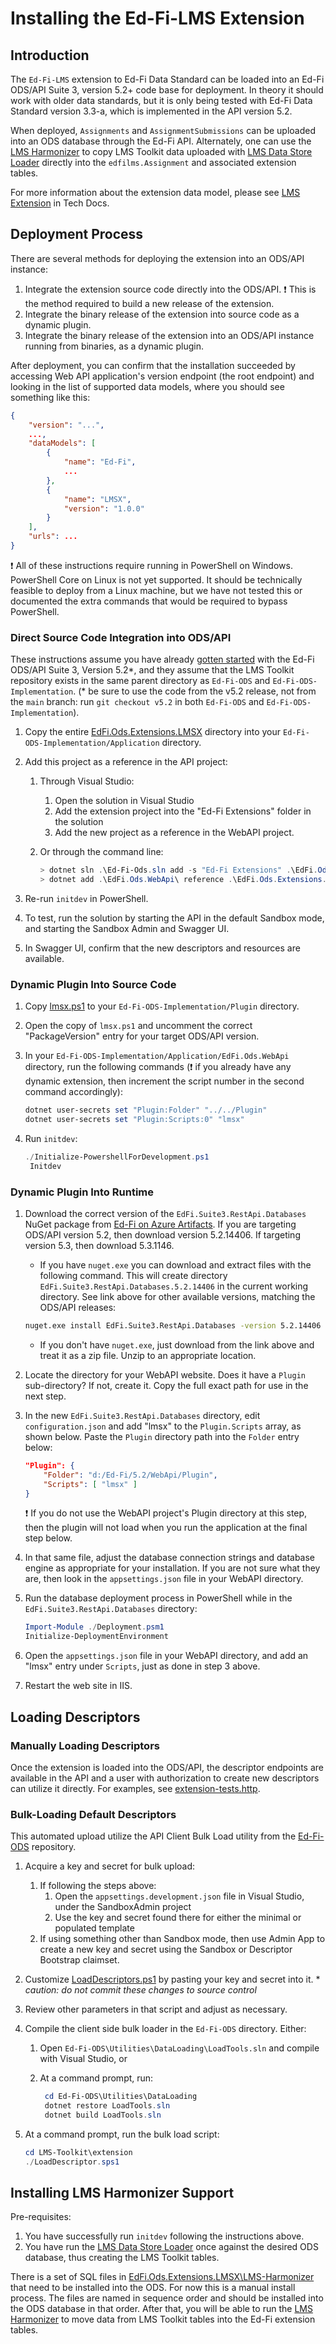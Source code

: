 # Installing the Ed-Fi-LMS Extension

## Introduction

The `Ed-Fi-LMS` extension to Ed-Fi Data Standard can be loaded into an Ed-Fi
ODS/API Suite 3, version 5.2+ code base for deployment. In theory it should work
with older data standards, but it is only being tested with Ed-Fi Data Standard
version 3.3-a, which is implemented in the API version 5.2.

When deployed, `Assignments` and `AssignmentSubmissions` can be uploaded into
an ODS database through the Ed-Fi API. Alternately, one can use the [LMS
Harmonizer](../src/lms-harmonizer) to copy LMS Toolkit data uploaded with [LMS
Data Store Loader](../src/lms-ds-loader) directly into the `edfilms.Assignment`
and associated extension tables.

For more information about the extension data model, please see [LMS
Extension](https://techdocs.ed-fi.org/display/EFTD/LMS+Extension) in Tech Docs.

## Deployment Process

There are several methods for deploying the extension into an ODS/API instance:

1. Integrate the extension source code directly into the ODS/API. :exclamation:
   This is the method required to build a new release of the extension.
2. Integrate the binary release of the extension into source code as a dynamic plugin.
3. Integrate the binary release of the extension into an ODS/API instance
   running from binaries, as a dynamic plugin.

After deployment, you can confirm that the installation succeeded by accessing
Web API application's version endpoint (the root endpoint) and looking in the
list of supported data models, where you should see something like this:

```json
{
    "version": "...",
    ...,
    "dataModels": [
        {
            "name": "Ed-Fi",
            ...
        },
        {
            "name": "LMSX",
            "version": "1.0.0"
        }
    ],
    "urls": ...
}
```

:exclamation: All of these instructions require running in PowerShell on
Windows. PowerShell Core on Linux is not yet supported. It should be technically
feasible to deploy from a Linux machine, but we have not tested this or
documented the extra commands that would be required to bypass PowerShell.

### Direct Source Code Integration into ODS/API

These instructions assume you have already [gotten
started](https://techdocs.ed-fi.org/display/ODSAPIS3V520/Getting+Started) with
the Ed-Fi ODS/API Suite 3, Version 5.2*, and they assume that the LMS Toolkit
repository exists in the same parent directory as `Ed-Fi-ODS` and
`Ed-Fi-ODS-Implementation`. (* be sure to use the code from the v5.2 release,
not from the `main` branch: run `git checkout v5.2` in both `Ed-Fi-ODS` and
`Ed-Fi-ODS-Implementation`).

1. Copy the entire
   [EdFi.Ods.Extensions.LMSX](../extension/EdFi.Ods.Extensions.LMSX) directory
   into your `Ed-Fi-ODS-Implementation/Application` directory.
1. Add this project as a reference in the API project:
   1. Through Visual Studio:
      1. Open the solution in Visual Studio
      1. Add the extension project into the "Ed-Fi Extensions" folder in the solution
      1. Add the new project as a reference in the WebAPI project.
   1. Or through the command line:

      ```powershell
      > dotnet sln .\Ed-Fi-Ods.sln add -s "Ed-Fi Extensions" .\EdFi.Ods.Extensions.LMSX\
      > dotnet add .\EdFi.Ods.WebApi\ reference .\EdFi.Ods.Extensions.LMSX\
      ```

1. Re-run `initdev` in PowerShell.
1. To test, run the solution by starting the API in the default Sandbox mode,
   and starting the Sandbox Admin and Swagger UI.
1. In Swagger UI, confirm that the new descriptors and resources are available.

### Dynamic Plugin Into Source Code

1. Copy [lmsx.ps1](../extension/lmsx.ps1) to your
   `Ed-Fi-ODS-Implementation/Plugin` directory.
2. Open the copy of `lmsx.ps1` and uncomment the correct "PackageVersion" entry
   for your target ODS/API version.
3. In your `Ed-Fi-ODS-Implementation/Application/EdFi.Ods.WebApi` directory, run
   the following commands (:exclamation: if you already have any dynamic
   extension, then increment the script number in the second command
   accordingly):

   ```powershell
   dotnet user-secrets set "Plugin:Folder" "../../Plugin"
   dotnet user-secrets set "Plugin:Scripts:0" "lmsx"
   ```

4. Run `initdev`:

   ```powershell
   ./Initialize-PowershellForDevelopment.ps1
    Initdev
    ```

### Dynamic Plugin Into Runtime

1. Download the correct version of the `EdFi.Suite3.RestApi.Databases` NuGet
   package from [Ed-Fi on Azure
   Artifacts](https://dev.azure.com/ed-fi-alliance/Ed-Fi-Alliance-OSS/_packaging?_a=package&feed=EdFi%40Release&package=EdFi.Suite3.RestApi.Databases&protocolType=NuGet&view=versions).
   If you are targeting ODS/API version 5.2, then download version 5.2.14406. If
   targeting version 5.3, then download 5.3.1146.
   * If you have `nuget.exe` you can download and extract files with the
     following command. This will create directory
     `EdFi.Suite3.RestApi.Databases.5.2.14406` in the current working directory.
     See link above for other available versions, matching the ODS/API releases:

   ```bash
   nuget.exe install EdFi.Suite3.RestApi.Databases -version 5.2.14406 -source https://pkgs.dev.azure.com/ed-fi-alliance/Ed-Fi-Alliance-OSS/_packaging/EdFi%40Release/nuget/v3/index.json
   ```

   * If you don't have `nuget.exe`, just download from the link above and treat
     it as a zip file. Unzip to an appropriate location.
2. Locate the directory for your WebAPI website. Does it have a `Plugin`
   sub-directory? If not, create it. Copy the full exact path for use in the
   next step.
3. In the new `EdFi.Suite3.RestApi.Databases` directory, edit
   `configuration.json` and add "lmsx" to the `Plugin.Scripts` array, as shown
   below. Paste the `Plugin` directory path into the `Folder` entry below:

   ```json
   "Plugin": {
       "Folder": "d:/Ed-Fi/5.2/WebApi/Plugin",
       "Scripts": [ "lmsx" ]
   }
   ```

   :exclamation: If you do not use the WebAPI project's Plugin directory at this
   step, then the plugin will not load when you run the application at the final
   step below.

4. In that same file, adjust the database connection strings and database engine
   as appropriate for your installation. If you are not sure what they are, then
   look in the `appsettings.json` file in your WebAPI directory.
5. Run the database deployment process in PowerShell while in the
   `EdFi.Suite3.RestApi.Databases` directory:

   ```powershell
   Import-Module ./Deployment.psm1
   Initialize-DeploymentEnvironment
   ```

6. Open the `appsettings.json` file in your WebAPI directory, and add an "lmsx"
   entry under `Scripts`, just as done in step 3 above.
7. Restart the web site in IIS.

## Loading Descriptors

### Manually Loading Descriptors

Once the extension is loaded into the ODS/API, the descriptor endpoints are
available in the API and a user with authorization to create new descriptors can
utilize it directly. For examples, see
[extension-tests.http](../extension/extension-tests.http).

### Bulk-Loading Default Descriptors

This automated upload utilize the API Client Bulk Load utility from the
[Ed-Fi-ODS](https://github.com/Ed-Fi-Alliance-OSS/Ed-Fi-ODS) repository.

1. Acquire a key and secret for bulk upload:
   1. If following the steps above:
      1. Open the `appsettings.development.json` file in Visual Studio, under
         the SandboxAdmin project
      1. Use the key and secret found there for either the minimal or populated template
   1. If using something other than Sandbox mode, then use Admin App to create a
      new key and secret using the Sandbox or Descriptor Bootstrap claimset.
1. Customize [LoadDescriptors.ps1](../extension/LoadDescriptors.ps1) by pasting your
   key and secret into it. * _caution: do not commit these changes to source control_
1. Review other parameters in that script and adjust as necessary.
1. Compile the client side bulk loader in the `Ed-Fi-ODS` directory. Either:
   1. Open `Ed-Fi-ODS\Utilities\DataLoading\LoadTools.sln` and compile with Visual Studio, or
   1. At a command prompt, run:

      ```powershell
       cd Ed-Fi-ODS\Utilities\DataLoading
       dotnet restore LoadTools.sln
       dotnet build LoadTools.sln
      ```

1. At a command prompt, run the bulk load script:

   ```powershell
   cd LMS-Toolkit\extension
   ./LoadDescriptor.sps1
   ```

## Installing LMS Harmonizer Support

Pre-requisites:

1. You have successfully run `initdev` following the instructions above.
1. You have run the [LMS Data Store Loader](../src/lms-ds-loader) once
   against the desired ODS database, thus creating the LMS Toolkit tables.

There is a set of SQL files in
[EdFi.Ods.Extensions.LMSX\LMS-Harmonizer](../extension/EdFi.Ods.Extensions.LMSX/LMS-Harmonizer)
that need to be installed into the ODS. For now this is a manual install
process. The files are named in sequence order and should be installed into
the ODS database in that order. After that, you will be able to run the [LMS
Harmonizer](../src/lms-harmonizer) to move data from LMS Toolkit tables into
the Ed-Fi extension tables.
